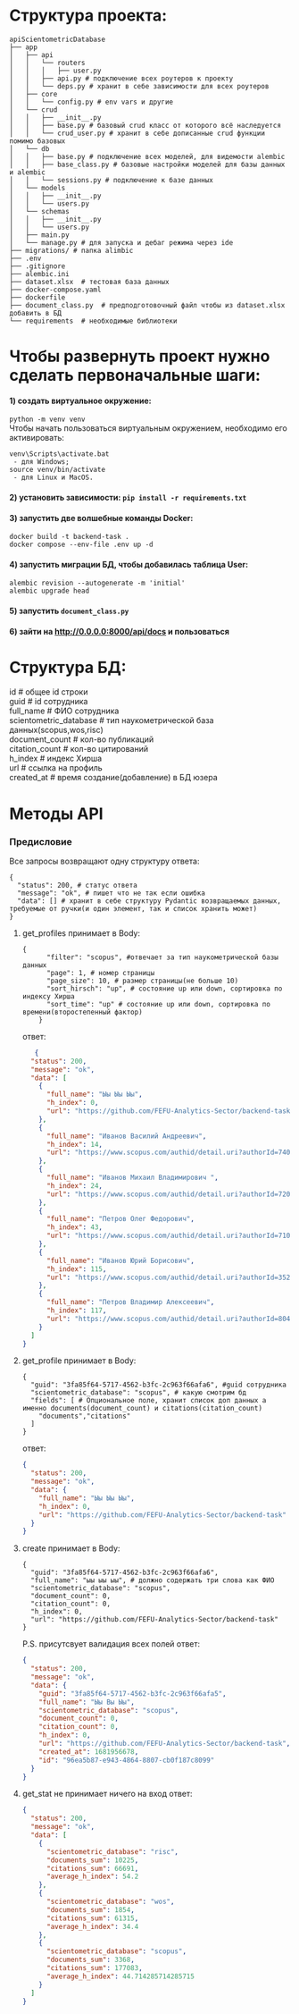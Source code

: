 # Структура проекта:

```
apiScientometricDatabase
├── app
│   ├── api
│   │   └── routers
│   │   │   ├── user.py
│   │   ├── api.py # подключение всех роутеров к проекту
│   │   └── deps.py # хранит в себе зависимости для всех роутеров
│   ├── core
│   │   └── config.py # env vars и другие
│   └── crud
│   │   ├── __init__.py
│   │   ├── base.py # базовый crud класс от которого всё наследуется
│   │   └── crud_user.py # хранит в себе дописанные crud функции помимо базовых
│   └── db
│   │   ├── base.py # подключение всех моделей, для видемости alembic
│   │   ├── base_class.py # базовые настройки моделей для базы данных и alembic
│   │   └── sessions.py # подключение к базе данных
│   └── models
│   │   ├── __init__.py
│   │   └── users.py
│   └── schemas
│   │   ├── __init__.py
│   │   └── users.py
│   ├── main.py
│   └── manage.py # для запуска и дебаг режима через ide
├── migrations/ # папка alimbic
├── .env
├── .gitignore
├── alembic.ini
├── dataset.xlsx  # тестовая база данных
├── docker-compose.yaml
├── dockerfile
├── document_class.py  # предподготовочный файл чтобы из dataset.xlsx добавить в БД
└── requirements  # необходимые библиотеки
```

# Чтобы развернуть проект нужно сделать первоначальные шаги:

#### 1) создать виртуальное окружение:

`python -m venv venv`  
Чтобы начать пользоваться виртуальным окружением, необходимо его активировать:

```
venv\Scripts\activate.bat
 - для Windows;
source venv/bin/activate
 - для Linux и MacOS.
```

#### 2) установить зависимости: ``pip install -r requirements.txt``

#### 3) запустить две волшебные команды Docker:

```docker
docker build -t backend-task .  
docker compose --env-file .env up -d   
```

#### 4) запустить миграции БД, чтобы добавилась таблица User:

```
alembic revision --autogenerate -m 'initial'
alembic upgrade head  
```

#### 5) запустить `document_class.py`

#### 6) зайти на http://0.0.0.0:8000/api/docs и пользоваться

# Структура БД:

id # общее id строки  
guid # id сотрудника  
full_name # ФИО сотрудника  
scientometric_database # тип наукометрической база данных(scopus,wos,risc)  
document_count # кол-во публикаций  
citation_count # кол-во цитирований  
h_index # индекс Хирша  
url # ссылка на профиль  
created_at # время создание(добавление) в БД юзера

# Методы API

### Предисловие

Все запросы возвращают одну структуру ответа:

```
{
  "status": 200, # статус ответа
  "message": "ok", # пишет что не так если ошибка
  "data": [] # хранит в себе структуру Pydantic возвращаемых данных, требуемые от ручки(и один элемент, так и список хранить может)
}
```

1) get_profiles
   принимает в Body:
    ```
    {
          "filter": "scopus", #отвечает за тип наукометрической базы данных
          "page": 1, # номер страницы
          "page_size": 10, # размер страницы(не больше 10)
          "sort_hirsch": "up", # состояние up или down, сортировка по индексу Хирша
          "sort_time": "up" # состояние up или down, сортировка по времени(второстепенный фактор)
        }
    ```
   ответ:
    ```json
       {
      "status": 200,
      "message": "ok",
      "data": [
        {
          "full_name": "Ыы Ыы Ыы",
          "h_index": 0,
          "url": "https://github.com/FEFU-Analytics-Sector/backend-task"
        },
        {
          "full_name": "Иванов Василий Андреевич",
          "h_index": 14,
          "url": "https://www.scopus.com/authid/detail.uri?authorId=7404809618"
        },
        {
          "full_name": "Иванов Михаил Владимирович ",
          "h_index": 24,
          "url": "https://www.scopus.com/authid/detail.uri?authorId=7201382133"
        },
        {
          "full_name": "Петров Олег Федорович",
          "h_index": 43,
          "url": "https://www.scopus.com/authid/detail.uri?authorId=7102305944"
        },
        {
          "full_name": "Иванов Юрий Борисович",
          "h_index": 115,
          "url": "https://www.scopus.com/authid/detail.uri?authorId=35221660700"
        },
        {
          "full_name": "Петров Владимир Алексеевич",
          "h_index": 117,
          "url": "https://www.scopus.com/authid/detail.uri?authorId=8049867900"
        }
      ]
    }
   ```
2) get_profile
   принимает в Body:
    ```
    {
      "guid": "3fa85f64-5717-4562-b3fc-2c963f66afa6", #guid сотрудника
      "scientometric_database": "scopus", # какую смотрим бд
      "fields": [ # Опциональное поле, хранит список доп данных а именно documents(document_count) и citations(citation_count)
        "documents","citations"
      ]
    }
    ```
   ответ:
    ```json
    {
      "status": 200,
      "message": "ok",
      "data": {
        "full_name": "Ыы Ыы Ыы",
        "h_index": 0,
        "url": "https://github.com/FEFU-Analytics-Sector/backend-task"
      }
    }
   ```
3) create
   принимает в Body:
    ```
    {
      "guid": "3fa85f64-5717-4562-b3fc-2c963f66afa6",
      "full_name": "ыы ыы ыы", # должно содержать три слова как ФИО
      "scientometric_database": "scopus", 
      "document_count": 0,
      "citation_count": 0,
      "h_index": 0,
      "url": "https://github.com/FEFU-Analytics-Sector/backend-task"
    }
    ```
   P.S. присутсвует валидация всех полей
   ответ:
    ```json
    {
      "status": 200,
      "message": "ok",
      "data": {
        "guid": "3fa85f64-5717-4562-b3fc-2c963f66afa5",
        "full_name": "Ыы Вы Ыы",
        "scientometric_database": "scopus",
        "document_count": 0,
        "citation_count": 0,
        "h_index": 0,
        "url": "https://github.com/FEFU-Analytics-Sector/backend-task",
        "created_at": 1681956678,
        "id": "96ea5b87-e943-4864-8807-cb0f187c8099"
      }
    }
   ```
4) get_stat
   не принимает ничего на вход
   ответ:
    ```json
    {
      "status": 200,
      "message": "ok",
      "data": [
        {
          "scientometric_database": "risc",
          "documents_sum": 10225,
          "citations_sum": 66691,
          "average_h_index": 54.2
        },
        {
          "scientometric_database": "wos",
          "documents_sum": 1854,
          "citations_sum": 61315,
          "average_h_index": 34.4
        },
        {
          "scientometric_database": "scopus",
          "documents_sum": 3368,
          "citations_sum": 177083,
          "average_h_index": 44.714285714285715
        }
      ]
    }
   ```
